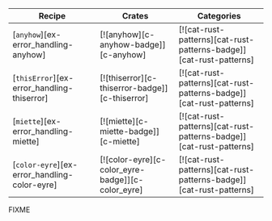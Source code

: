| Recipe | Crates | Categories |
|--------|--------|------------|
| [`anyhow`][ex-error_handling-anyhow] | [![anyhow][c-anyhow-badge]][c-anyhow] | [![cat-rust-patterns][cat-rust-patterns-badge]][cat-rust-patterns] |
| [`thisError`][ex-error_handling-thiserror] | [![thiserror][c-thiserror-badge]][c-thiserror] | [![cat-rust-patterns][cat-rust-patterns-badge]][cat-rust-patterns] |
| [`miette`][ex-error_handling-miette] | [![miette][c-miette-badge]][c-miette] | [![cat-rust-patterns][cat-rust-patterns-badge]][cat-rust-patterns] |
| [`color-eyre`][ex-error_handling-color-eyre] | [![color-eyre][c-color_eyre-badge]][c-color_eyre] | [![cat-rust-patterns][cat-rust-patterns-badge]][cat-rust-patterns] |

<div class="hidden">
FIXME
</div>

